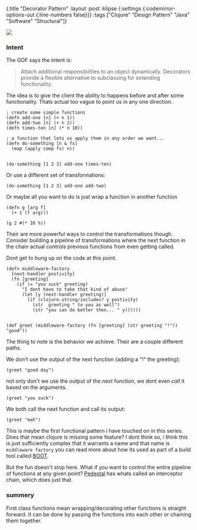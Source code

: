 {:title "Decorator Pattern"
 :layout :post
 :klipse {:settings {:codemirror-options-out {:line-numbers false}}}
 :tags  ["Clojure" "Design Pattern" "Java" "Software" "Structural"]}

<img src="/img/sandwhich.jpg">

### Intent

The GOF says the intent is:

> Attach additional responsibilities to an object dynamically. Decorators
> provide a flexible alternative to subclassing for extending functionality.

The idea is to give the client the ability to happens before and after some functionality.
Thats actual too vague to point us in any one direction.


```klipse-cljs
; create some simple functions
(defn add-one [n] (+ n 1))
(defn add-two [n] (+ n 2))
(defn times-ten [n] (* n 10))

; a function that lets us apply them in any order we want...
(defn do-something [n & fs]
  (map (apply comp fs) n))


(do-something [1 2 3] add-one times-ten)
```

Or use a different set of transformations:

```klipse-cljs
(do-something [1 2 3] add-one add-two)
```

Or maybe all you want to do is just wrap a function in another function


```klipse-cljs
(defn g [arg f]
  (+ 1 (f arg)))

(g 2 #(* 10 %))
```

Their are more powerful ways to control the transformations though. Consider
building a pipeline of transformations where the next function in the chain actual
controls previous functions from even getting called.

Dont get to hung up on the code at this point.

```klipse-cljs
(defn middleware-factory 
  [next-handler postivity]
  (fn [greeting]
    (if (= "you suck" greeting)
      "I dont have to take that kind of abuse"
      (let [y (next-handler greeting)]
        (if (clojure.string/includes? y postivity)
          (str  greeting " to you as well")
          (str "you can do better then... " y))))))


(def greet (middleware-factory (fn [greeting] (str greeting "!"))  "good"))
```

The thing to note is the behavior we achieve. Their are a couple different paths.

We don't use the output of the next function (adding a "!" the greeting):

```klipse-cljs
(greet "good day")
```

not only don't we use the output of the next function, we dont even *call* it based on the arguments.

```klipse-cljs
(greet "you suck")
```

We both call the next function and call its output:

```klipse-cljs
(greet "meh")
```

This is maybe the first functional pattern i have touched on in this series. Does that mean clojure is missing some feature?
I dont think so, i think this is just sufficiently complex that it warrants a name and that name is `middleware factory`
you can read more about how its used as part of a build tool called [BOOT](http://www.braveclojure.com/appendix-b/).

But the fun doesn't stop here. What if you want to control the entire pipeline of functions at any given point? [Pedestal](https://www.youtube.com/watch?v=_Cf-STRvFy8&t=1091s)
has whats called an interceptor chain, which does just that.

### summery

First class functions mean wrapping/decorating other functions is straight forward. It can be done by passing the functions into each other or chaining them together.
